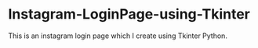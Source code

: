 # Instagram-LoginPage-using-Tkinter
This is an instagram login page which I create using Tkinter Python.
